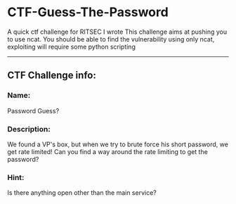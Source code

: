 # CTF-Guess-The-Password
A quick ctf challenge for RITSEC I wrote
This challenge aims at pushing you to use ncat. You should be able to find the vulnerability using only ncat, exploiting will require some python scripting

------

## CTF Challenge info:

### Name: 
Password Guess?

### Description: 
We found a VP's box, but when we try to brute force his short password, we get rate limited! Can you find a way around the rate limiting to get the password?

<ip and main service port information>

### Hint:
Is there anything open other than the main service?
